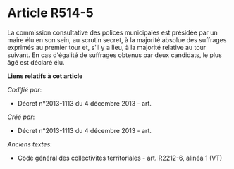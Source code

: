 # Article R514-5

La commission consultative des polices municipales est présidée par un maire élu en son sein, au scrutin secret, à la
majorité absolue des suffrages exprimés au premier tour et, s'il y a lieu, à la majorité relative au tour suivant. En cas
d'égalité de suffrages obtenus par deux candidats, le plus âgé est déclaré élu.

**Liens relatifs à cet article**

_Codifié par_:

  - Décret n°2013-1113 du 4 décembre 2013 - art.

_Créé par_:

  - Décret n°2013-1113 du 4 décembre 2013 - art.

_Anciens textes_:

  - Code général des collectivités territoriales - art. R2212-6, alinéa 1 (VT)
